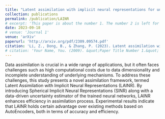 ```yaml
---
title: "Latent assimilation with implicit neural representations for unknown dynamics"
collection: publications
permalink: /publication/LAINR
# excerpt: 'This paper is about the number 1. The number 2 is left for future work.'
date: 2023-09-18
# venue: 'Journal 1'
venue: 'arXiv'
paperurl: 'http://arxiv.org/pdf/2309.09574.pdf'
citation: 'Li, Z., Dong, B., & Zhang, P. (2023). Latent assimilation with implicit neural representations for unknown dynamics. arXiv preprint arXiv:2309.09574'
# citation: 'Your Name, You. (2009). &quot;Paper Title Number 1.&quot; <i>Journal 1</i>. 1(1).'
---
```


Data assimilation is crucial in a wide range of applications, but it often faces challenges such as high computational costs due to data dimensionality and incomplete understanding of underlying mechanisms. To address these challenges, this study presents a novel assimilation framework, termed Latent Assimilation with Implicit Neural Representations (LAINR). By introducing Spherical Implicit Neural Representations (SINR) along with a data-driven uncertainty estimator of the trained neural networks, LAINR enhances efficiency in assimilation process. Experimental results indicate that LAINR holds certain advantage over existing methods based on AutoEncoders, both in terms of accuracy and efficiency.

<!-- Recommended citation: Your Name, You. (2009). "Paper Title Number 1." <i>Journal 1</i>. 1(1). -->
